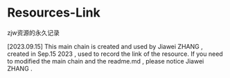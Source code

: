 # Resources-Link
zjw资源的永久记录

[2023.09.15]
This main chain is created and used by Jiawei ZHANG , created in Sep.15 2023 , used to record the link of the resource. 
If you need to modified the main chain and the readme.md , please notice Jiawei ZHANG .
